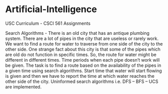 # Artificial-Intelligence
USC Curriculum - CSCI 561 Assignments

Search Algorithms - There is an old city that has an antique plumbing system. There are a lot of pipes in the city that are useless or rarely work. We want to find a route for water to traverse from one side of the city to the other side. One strange fact about this city is that some of the pipes which are old do not function in specific times. So, the route for water might be different in different times. Time periods when each pipe doesn’t work will be given. The task is to find a route based on the availability of the pipes in a given time using search algorithms. Start time that water will start flowing is given and then we have to report the time at which water reaches the other side of the city. Uninformed search algorithms i.e. DFS – BFS – UCS are implemented.
